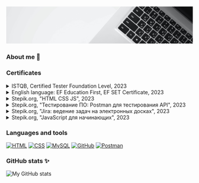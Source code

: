[![keyboard image](https://github.com/MarGorlova/MarGorlova/blob/main/assets/images/keyboard%206000-1200.jpg "Photo by Vandan Patel on unsplash.com")](#)

### About me 👋

### Certificates
<details>
    <summary>ISTQB, Certified Tester Foundation Level, 2023</summary>
    <p>Check on <a href="http://scr.istqb.org/" target="_blank">Successful Candidate Register</a></p>
</details>
<details>
    <summary>English language: EF Education First, EF SET Certificate, 2023</summary>
    <p>Open PDF: <a href="https://github.com/MarGorlova/MarGorlova/blob/main/assets/certificates/EF%20SET%20Certificate.pdf" target="_blank">EF SET Certificate</a></p>
    <a href="#"><img src="https://github.com/MarGorlova/MarGorlova/blob/main/assets/certificates/images/EF%20SET%20Certificate.png"></a>
</details>
<details>
    <summary>Stepik.org, "HTML CSS JS", 2023</summary>
    <p>Open PDF on <a href="https://stepik.org/certificate/bec0f9580bcc07dcbdb355de35adb2f378c2c98e.pdf" target="_blank">stepik.org</a></p>
    <a href="#"><img src="https://github.com/MarGorlova/MarGorlova/blob/main/assets/certificates/images/stepik-certificate-html-css.png"></a>
</details>
<details>
    <summary>Stepik.org, "Тестирование ПО: Postman для тестирования API", 2023</summary>
    <p>Open PDF on <a href="https://stepik.org/certificate/de9ee1f20168884b447c6a60e6bb0694fa51e15d.pdf" target="_blank">stepik.org</a></p>
    <a href="#"><img src="https://github.com/MarGorlova/MarGorlova/blob/main/assets/certificates/images/stepik-certificate-postman.png"></a>
</details>
<details>
    <summary>Stepik.org, "Jira: ведение задач на электронных досках", 2023</summary>
    <p>Open PDF on <a href="https://stepik.org/certificate/dca4a40bdd4cacbcf2b562d3b1c9a5d12f4f0137.pdf" target="_blank">stepik.org</a></p>
    <a href="#"><img src="https://github.com/MarGorlova/MarGorlova/blob/main/assets/certificates/images/stepik-certificate-jira.png"></a>
</details>
<details>
    <summary>Stepik.org, "JavaScript для начинающих", 2023</summary>
    <p>Open PDF on <a href="https://stepik.org/certificate/81d6921b16b142664f551a07a4489a40363f267a.pdf" target="_blank">stepik.org</a></p>
    <a href="#"><img src="https://github.com/MarGorlova/MarGorlova/blob/main/assets/certificates/images/stepik-certificate-js.png"></a>
</details>

### Languages and tools
[![HTML](https://img.shields.io/badge/-HTML-E5BEED?style=for-the-badge&logo=html5)](#)
[![CSS](https://img.shields.io/badge/-CSS-E5BEED?style=for-the-badge&logo=css3&logoColor=1572B6)](#)
[![MySQL](https://img.shields.io/badge/-MySQL-E5BEED?style=for-the-badge&logo=mysql)](#)
[![GitHub](https://img.shields.io/badge/-GitHub-E5BEED?style=for-the-badge&logo=github)](#)
[![Postman](https://img.shields.io/badge/-postman-E5BEED?style=for-the-badge&logo=postman)](#)

### GitHub stats ✨
![My GitHub stats](https://github-readme-stats.vercel.app/api?username=MarGorlova&show_icons=true&count_private=true&bg_color=DEG,9593D9,006C67&title_color=D1F0D2&icon_color=D1F0D2&text_color=E5BEED&hide=contribs)
